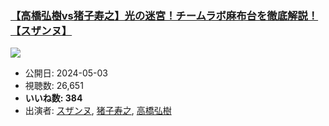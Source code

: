 ### [【高橋弘樹vs猪子寿之】光の迷宮！チームラボ麻布台を徹底解説！【スザンヌ】](https://www.youtube.com/watch?v=PhL7TL2XjbI)
[![](https://img.youtube.com/vi/PhL7TL2XjbI/sddefault.jpg)](https://www.youtube.com/watch?v=PhL7TL2XjbI)
-   公開日: 2024-05-03
-   視聴数: 26,651
-   **いいね数: 384**
-   出演者: [スザンヌ](/rehacq_fan/people/スザンヌ "wikilink"), [猪子寿之](/rehacq_fan/people/猪子寿之 "wikilink"), [高橋弘樹](/rehacq_fan/people/高橋弘樹 "wikilink")
